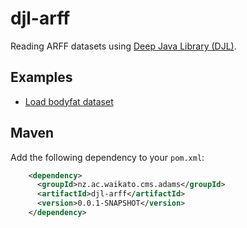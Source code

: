 # djl-arff
Reading ARFF datasets using [Deep Java Library (DJL)](https://djl.ai/).


## Examples

* [Load bodyfat dataset](src/main/java/nz/ac/waikato/cms/adams/djl/dataset/example/LoadBodyfat.java)


## Maven

Add the following dependency to your `pom.xml`:

```xml
    <dependency>
      <groupId>nz.ac.waikato.cms.adams</groupId>
      <artifactId>djl-arff</artifactId>
      <version>0.0.1-SNAPSHOT</version>
    </dependency>
```
